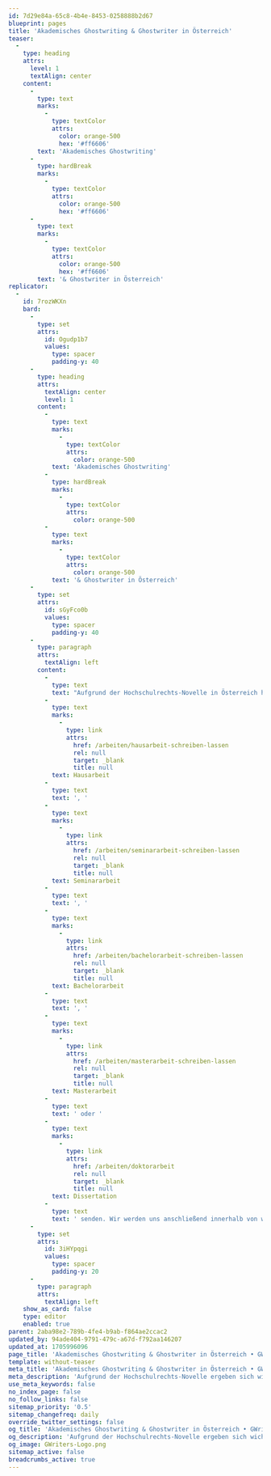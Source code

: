 ```yaml
---
id: 7d29e84a-65c8-4b4e-8453-0258888b2d67
blueprint: pages
title: 'Akademisches Ghostwriting & Ghostwriter in Österreich'
teaser:
  -
    type: heading
    attrs:
      level: 1
      textAlign: center
    content:
      -
        type: text
        marks:
          -
            type: textColor
            attrs:
              color: orange-500
              hex: '#ff6606'
        text: 'Akademisches Ghostwriting'
      -
        type: hardBreak
        marks:
          -
            type: textColor
            attrs:
              color: orange-500
              hex: '#ff6606'
      -
        type: text
        marks:
          -
            type: textColor
            attrs:
              color: orange-500
              hex: '#ff6606'
        text: '& Ghostwriter in Österreich'
replicator:
  -
    id: 7rozWKXn
    bard:
      -
        type: set
        attrs:
          id: Ogudp1b7
          values:
            type: spacer
            padding-y: 40
      -
        type: heading
        attrs:
          textAlign: center
          level: 1
        content:
          -
            type: text
            marks:
              -
                type: textColor
                attrs:
                  color: orange-500
            text: 'Akademisches Ghostwriting'
          -
            type: hardBreak
            marks:
              -
                type: textColor
                attrs:
                  color: orange-500
          -
            type: text
            marks:
              -
                type: textColor
                attrs:
                  color: orange-500
            text: '& Ghostwriter in Österreich'
      -
        type: set
        attrs:
          id: sGyFco0b
          values:
            type: spacer
            padding-y: 40
      -
        type: paragraph
        attrs:
          textAlign: left
        content:
          -
            type: text
            text: "Aufgrund der Hochschulrechts-Novelle in Österreich hat sich die Unternehmensführung von GWriters dazu entschieden, den gesamten österreichischen Markt in Zukunft nicht mehr zu bedienen. Der zentrale Beweggrund hierfür ist, dass GWriters sich stets an gesetzliche Vorgaben gehalten hat und dies auch beibehalten wird. In der Folge bedeutet dies, dass ab sofort Vertragsschlüsse mit oder für Kunden mit Wohnsitz in Österreich abgelehnt werden. Dies gilt auch unabhängig vom Wohnsitz für alle, die an österreichischen Universitäten,\_Fachhochschulen oder Schulen eingeschrieben sind. Wenn dies nicht auf Sie zutrifft, dann können Sie uns gerne mit einem Klick auf den nachfolgenden Button eine unverbindliche Anfrage für die Erstellung einer Mustervorlage für Ihre "
          -
            type: text
            marks:
              -
                type: link
                attrs:
                  href: /arbeiten/hausarbeit-schreiben-lassen
                  rel: null
                  target: _blank
                  title: null
            text: Hausarbeit
          -
            type: text
            text: ', '
          -
            type: text
            marks:
              -
                type: link
                attrs:
                  href: /arbeiten/seminararbeit-schreiben-lassen
                  rel: null
                  target: _blank
                  title: null
            text: Seminararbeit
          -
            type: text
            text: ', '
          -
            type: text
            marks:
              -
                type: link
                attrs:
                  href: /arbeiten/bachelorarbeit-schreiben-lassen
                  rel: null
                  target: _blank
                  title: null
            text: Bachelorarbeit
          -
            type: text
            text: ', '
          -
            type: text
            marks:
              -
                type: link
                attrs:
                  href: /arbeiten/masterarbeit-schreiben-lassen
                  rel: null
                  target: _blank
                  title: null
            text: Masterarbeit
          -
            type: text
            text: ' oder '
          -
            type: text
            marks:
              -
                type: link
                attrs:
                  href: /arbeiten/doktorarbeit
                  rel: null
                  target: _blank
                  title: null
            text: Dissertation
          -
            type: text
            text: ' senden. Wir werden uns anschließend innerhalb von wenigen Stunden bei Ihnen zurückmelden.'
      -
        type: set
        attrs:
          id: 3iHYpqgi
          values:
            type: spacer
            padding-y: 20
      -
        type: paragraph
        attrs:
          textAlign: left
    show_as_card: false
    type: editor
    enabled: true
parent: 2aba98e2-789b-4fe4-b9ab-f864ae2ccac2
updated_by: 94ade404-9791-479c-a67d-f792aa146207
updated_at: 1705996096
page_title: 'Akademisches Ghostwriting & Ghostwriter in Österreich • GWriters.de'
template: without-teaser
meta_title: 'Akademisches Ghostwriting & Ghostwriter in Österreich • GWriters.de'
meta_description: 'Aufgrund der Hochschulrechts-Novelle ergeben sich wichtige Änderungen für Interessenten aus Österreich, die nach Ghostwritern suchen.'
use_meta_keywords: false
no_index_page: false
no_follow_links: false
sitemap_priority: '0.5'
sitemap_changefreq: daily
override_twitter_settings: false
og_title: 'Akademisches Ghostwriting & Ghostwriter in Österreich • GWriters.de'
og_description: 'Aufgrund der Hochschulrechts-Novelle ergeben sich wichtige Änderungen für Interessenten aus Österreich, die nach Ghostwritern suchen.'
og_image: GWriters-Logo.png
sitemap_active: false
breadcrumbs_active: true
---
```

